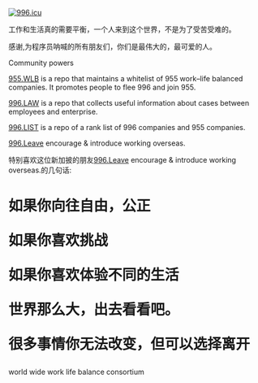 <a href="https://996.icu"><img src="https://img.shields.io/badge/link-996.icu-red.svg" alt="996.icu" /></a>

工作和生活真的需要平衡，一个人来到这个世界，不是为了受苦受难的。

感谢,为程序员呐喊的所有朋友们，你们是最伟大的，最可爱的人。


Community powers

<a href="https://github.com/formulahendry/955.WLB">955.WLB</a> is a repo that maintains a whitelist of 955 work–life balanced companies. It promotes people to flee 996 and join 955.

<a href="https://github.com/Y1ran/996.Law">996.LAW</a> is a repo that collects useful information about cases between employees and enterprise.

<a href="https://github.com/fengT-T/996_list">996.LIST</a> is a repo of a rank list of 996 companies and 955 companies.

<a href="https://github.com/623637646/996.Leave">996.Leave</a> encourage & introduce working overseas.


特别喜欢这位新加披的朋友<a href="https://github.com/623637646/996.Leave">996.Leave</a> encourage & introduce working overseas.的几句话:

<H1>如果你向往自由，公正

如果你喜欢挑战

如果你喜欢体验不同的生活

世界那么大，出去看看吧。

很多事情你无法改变，但可以选择离开</H1>


world wide work life balance consortium
